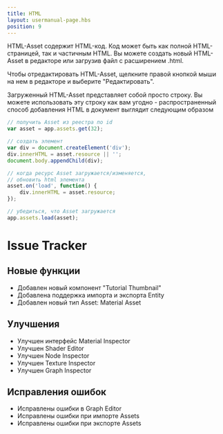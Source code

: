 ```yaml
---
title: HTML
layout: usermanual-page.hbs
position: 9
---
```


HTML-Asset содержит HTML-код. Код может быть как полной HTML-страницей, так и частичным HTML. Вы можете создать новый HTML-Asset в редакторе или загрузив файл с расширением .html.

Чтобы отредактировать HTML-Asset, щелкните правой кнопкой мыши на нем в редакторе и выберите "Редактировать".

Загруженный HTML-Asset представляет собой просто строку. Вы можете использовать эту строку как вам угодно - распространенный способ добавления HTML в документ выглядит следующим образом

```javascript
// получить Asset из реестра по id
var asset = app.assets.get(32);

// создать элемент
var div = document.createElement('div');
div.innerHTML = asset.resource || '';
document.body.appendChild(div);

// когда ресурс Asset загружается/изменяется,
// обновить html элемента
asset.on('load', function() {
    div.innerHTML = asset.resource;
});

// убедиться, что Asset загружается
app.assets.load(asset);
```
# Issue Tracker

## Новые функции

- Добавлен новый компонент "Tutorial Thumbnail"
- Добавлена поддержка импорта и экспорта Entity
- Добавлен новый тип Asset: Material Asset

## Улучшения

- Улучшен интерфейс Material Inspector
- Улучшен Shader Editor
- Улучшен Node Inspector
- Улучшен Texture Inspector
- Улучшен Graph Inspector

## Исправления ошибок

- Исправлены ошибки в Graph Editor
- Исправлены ошибки при импорте Assets
- Исправлены ошибки при экспорте Assets
